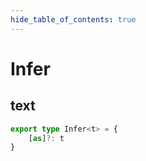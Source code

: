 ```yaml
---
hide_table_of_contents: true
---
```


# Infer

## text

```ts
export type Infer<t> = {
	[as]?: t
}
```
